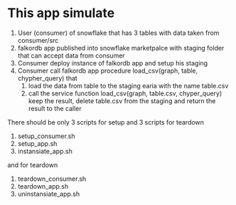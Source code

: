 # This app simulate

1. User (consumer) of snowflake that has 3 tables with data taken from consumer/src
2. falkordb app published into snowflake marketpalce with staging folder that can accept data from consumer
3. Consumer deploy instance of falkordb app and setup his staging
4. Consumer call falkordb app procedure load_csv(graph, table, chypher_query) that
   1. load the data from table to the staging earia with the name table.csv
   2. call the service function  load_csv(graph, table.csv, chyper_query) keep the result, delete table.csv from the staging and return the result to the caller

There should be only 3 scripts for setup and 3 scripts for teardown

1. setup_consumer.sh
2. setup_app.sh
3. instansiate_app.sh

and for teardown

1. teardown_consumer.sh
2. teardown_app.sh
3. uninstansiate_app.sh
